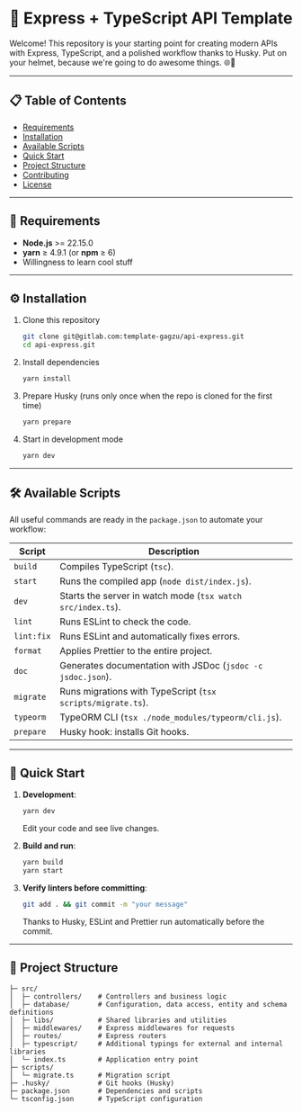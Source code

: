 # 🚀 Express + TypeScript API Template

Welcome! This repository is your starting point for creating modern APIs with Express, TypeScript, and a polished workflow thanks to Husky. Put on your helmet, because we're going to do awesome things. 🌐🔗

---

## 📋 Table of Contents

- [Requirements](#-requirements)
- [Installation](#-installation)
- [Available Scripts](#-available-scripts)
- [Quick Start](#-quick-start)
- [Project Structure](#-project-structure)
- [Contributing](#-contributing)
- [License](#-license)

---

## 🤖 Requirements

- **Node.js** >= 22.15.0
- **yarn** ≥ 4.9.1 (or **npm** ≥ 6)
- Willingness to learn cool stuff

---

## ⚙️ Installation

1. Clone this repository

   ```bash
   git clone git@gitlab.com:template-gagzu/api-express.git
   cd api-express.git
   ```

2. Install dependencies

   ```bash
   yarn install
   ```

3. Prepare Husky (runs only once when the repo is cloned for the first time)

   ```bash
   yarn prepare
   ```

4. Start in development mode

   ```bash
   yarn dev
   ```

---

## 🛠️ Available Scripts

All useful commands are ready in the `package.json` to automate your workflow:

| Script     | Description                                                 |
| ---------- | ----------------------------------------------------------- |
| `build`    | Compiles TypeScript (`tsc`).                                |
| `start`    | Runs the compiled app (`node dist/index.js`).               |
| `dev`      | Starts the server in watch mode (`tsx watch src/index.ts`). |
| `lint`     | Runs ESLint to check the code.                              |
| `lint:fix` | Runs ESLint and automatically fixes errors.                 |
| `format`   | Applies Prettier to the entire project.                     |
| `doc`      | Generates documentation with JSDoc (`jsdoc -c jsdoc.json`). |
| `migrate`  | Runs migrations with TypeScript (`tsx scripts/migrate.ts`). |
| `typeorm`  | TypeORM CLI (`tsx ./node_modules/typeorm/cli.js`).          |
| `prepare`  | Husky hook: installs Git hooks.                             |

---

## 🚀 Quick Start

1. **Development**:

   ```bash
   yarn dev
   ```

   Edit your code and see live changes.

2. **Build and run**:

   ```bash
   yarn build
   yarn start
   ```

3. **Verify linters before committing**:

   ```bash
   git add . && git commit -m "your message"
   ```

   Thanks to Husky, ESLint and Prettier run automatically before the commit.

---

## 📁 Project Structure

```plaintext
├─ src/
│  ├─ controllers/    # Controllers and business logic
│  ├─ database/       # Configuration, data access, entity and schema definitions
│  ├─ libs/           # Shared libraries and utilities
│  ├─ middlewares/    # Express middlewares for requests
│  ├─ routes/         # Express routers
│  ├─ typescript/     # Additional typings for external and internal libraries
│  └─ index.ts        # Application entry point
├─ scripts/
│  └─ migrate.ts      # Migration script
├─ .husky/            # Git hooks (Husky)
├─ package.json       # Dependencies and scripts
└─ tsconfig.json      # TypeScript configuration
```
